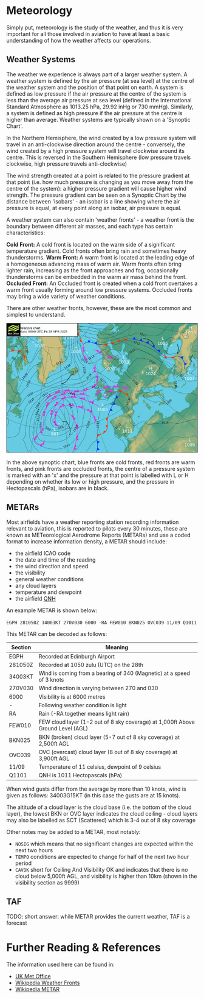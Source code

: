 # Meteorology

Simply put, meteorology is the study of the weather, and thus it is very important for all those involved in aviation to have at least a basic understanding of how the weather affects our operations.

## Weather Systems

The weather we experience is always part of a larger weather system. A weather system is defined by the air pressure (at sea level) at the centre of the weather system and the position of that point on earth. A system is defined as low pressure if the air pressure at the centre of the system is less than the average air pressure at sea level (defined in the International Standard Atmosphere as 1013.25 hPa, 29.92 inHg or 730 mmHg). Similarly, a system is defined as high pressure if the air pressure at the centre is higher than average. Weather systems are typically shown on a 'Synoptic Chart'.

In the Northern Hemisphere, the wind created by a low pressure system will travel in an anti-clockwise direction around the centre - conversely, the wind created by a high pressure system will travel clockwise around its centre. This is reversed in the Southern Hemisphere (low pressure travels clockwise, high pressure travels anti-clockwise)

The wind strength created at a point is related to the pressure gradient at that point (i.e. how much pressure is changing as you move away from the centre of the system): a higher pressure gradient will cause higher wind strength. The pressure gradient can be seen on a Synoptic Chart by the distance between 'isobars' - an isobar is a line showing where the air pressure is equal, at every point along an isobar, air pressure is equal.

A weather system can also contain 'weather fronts' - a weather front is the boundary between different air masses, and each type has certain characteristics:

**Cold Front:** A cold front is located on the warm side of a significant temperature gradient. Cold fronts often bring rain and sometimes heavy thunderstorms.
**Warm Front:** A warm front is located at the leading edge of a homogeneous advancing mass of warm air. Warm fronts often bring lighter rain, increasing as the front approaches and fog, occasionally thunderstorms can be embedded in the warm air mass behind the front.
**Occluded Front:** An Occluded front is created when a cold front overtakes a warm front usually forming around low pressure systems. Occluded fronts may bring a wide variety of weather conditions.

There are other weather fronts, however, these are the most common and simplest to understand.

![Synoptic Chart Example](../../assets/synoptic_chart.webp)

In the above synoptic chart, blue fronts are cold fronts, red fronts are warm fronts, and pink fronts are occluded fronts, the centre of a pressure system is marked with an 'x' and the pressure at that point is labelled with L or H depending on whether its low or high pressure, and the pressure in Hectopascals (hPa), isobars are in black.

## METARs

Most airfields have a weather reporting station recording information relevant to aviation, this is reported to pilots every 30 minutes, these are known as METeorological Aerodrome Reports (METARs) and use a coded format to increase information density, a METAR should include:
- the airfield ICAO code
- the date and time of the reading
- the wind direction and speed
- the visibility
- general weather conditions
- any cloud layers
- temperature and dewpoint
- the airfield [QNH](./altimetry.md)

An example METAR is shown below:

```EGPH 281050Z 34003KT 270V030 6000 -RA FEW010 BKN025 OVC039 11/09 Q1011```

This METAR can be decoded as follows:

| Section | Meaning                                                                         |
| ------- | ------------------------------------------------------------------------------- |
| EGPH    | Recorded at Edinburgh Airport                                                   |
| 281050Z | Recorded at 1050 zulu (UTC) on the 28th                                         |
| 34003KT | Wind is coming from a bearing of 340 (Magnetic) at a speed of 3 knots           |
| 270V030 | Wind direction is varying between 270 and 030                                   |
| 6000    | Visibility is at 6000 metres                                                    |
| -       | Following weather condition is light                                            |
| RA      | Rain (-RA together means light rain)                                            |
| FEW010  | FEW cloud layer (1-2 out of 8 sky coverage) at 1,000ft Above Ground Level (AGL) |
| BKN025  | BKN (broken) cloud layer (5-7 out of 8 sky coverage) at 2,500ft AGL             |
| OVC039  | OVC (overcast) cloud layer (8 out of 8 sky coverage) at 3,900ft AGL             |
| 11/09   | Temperature of 11 celsius, dewpoint of 9 celsius                                |
| Q1101   | QNH is 1011 Hectopascals (hPa)                                                  |

When wind gusts differ from the average by more than 10 knots, wind is given as follows: 34003G15KT (in this case the gusts are at 15 knots).

The altitude of a cloud layer is the cloud base (i.e. the bottom of the cloud layer), the lowest BKN or OVC layer indicates the cloud ceiling - cloud layers may also be labelled as SCT (Scattered) which is 3-4 out of 8 sky coverage

Other notes may be added to a METAR, most notably:

- `NOSIG` which means that no significant changes are expected within the next two hours
- `TEMPO` conditions are expected to change for half of the next two hour period
- `CAVOK` short for Ceiling And Visibility OK and indicates that there is no cloud below 5,000ft AGL, and visibility is higher than 10km (shown in the visibility section as 9999)

## TAF

TODO: short answer: while METAR provides the current weather, TAF is a forecast

# Further Reading & References

The information used here can be found in:

- [UK Met Office](https://www.metoffice.gov.uk/)
- [Wikipedia Weather Fronts](https://en.wikipedia.org/wiki/Weather_front)
- [Wikipedia METAR](https://en.wikipedia.org/wiki/METAR)
